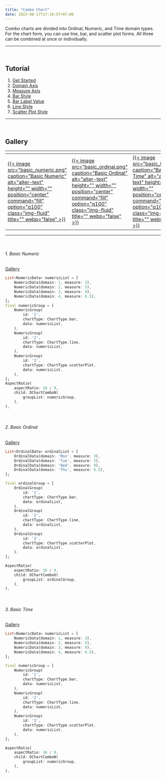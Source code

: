 ```yaml
---
title: "Combo Chart"
date: 2023-08-17T17:10:57+07:00
---
```


<style>
table th:first-of-type {
    width: 33.3%;
}
table th:nth-of-type(2) {
    width: 33.3%;
}
table th:nth-of-type(3) {
    width: 33.3%;
}
</style>

Combo charts are divided into Ordinal, Numeric, and Time domain types. For the chart form, you can use line, bar, and scatter plot forms. All three can be combined at once or individually.

<hr>
<br>

## Tutorial

1. [Get Started](https://youtu.be/5WQPkJDEzAQ)
2. [Domain Axis](https://youtu.be/N1BQdYgIBNQ)
3. [Measure Axis](https://youtu.be/JXD4WSe4dYs)
4. [Bar Style](https://youtu.be/gY0lrJz-RAo)
5. [Bar Label Value](https://youtu.be/mFtGkTmJa0M)
6. [Line Style](https://youtu.be/j9Nuwl1nYck)
7. [Scatter Plot Style](https://youtu.be/N1BQdYgIBNQ)

<hr>
<br>

## Gallery

| <div style="width:30%"></div>                                                                                                                                                                                 | <div style="width:30%"></div>                                                                                                                                                                                 | <div style="width:30%"></div>                                                                                                                                                                        |
| ------------------------------------------------------------------------------------------------------------------------------------------------------------------------------------------------------------- | ------------------------------------------------------------------------------------------------------------------------------------------------------------------------------------------------------------- | ---------------------------------------------------------------------------------------------------------------------------------------------------------------------------------------------------- |
| [{{< image src="basic_numeric.png" caption="Basic Numeric" alt="alter-text" height="" width="" position="center" command="fill" option="q100" class="img-fluid" title=""  webp="false" >}}](#1-basic-numeric) | [{{< image src="basic_ordinal.png" caption="Basic Ordinal" alt="alter-text" height="" width="" position="center" command="fill" option="q100" class="img-fluid" title=""  webp="false" >}}](#2-basic-ordinal) | [{{< image src="basic_time.png" caption="Basic Time" alt="alter-text" height="" width="" position="center" command="fill" option="q100" class="img-fluid" title=""  webp="false" >}}](#3-basic-time) |

<hr>

<br>

###### 1. Basic Numeric

[Gallery](#gallery)

```dart
List<NumericData> numericList = [
    NumericData(domain: 1, measure: 3),
    NumericData(domain: 2, measure: 5),
    NumericData(domain: 3, measure: 9),
    NumericData(domain: 4, measure: 6.5),
];
final numericGroup = [
    NumericGroup(
        id: '1',
        chartType: ChartType.bar,
        data: numericList,
    ),
    NumericGroup(
        id: '2',
        chartType: ChartType.line,
        data: numericList,
    ),
    NumericGroup(
        id: '3',
        chartType: ChartType.scatterPlot,
        data: numericList,
    ),
];
AspectRatio(
    aspectRatio: 16 / 9,
    child: DChartComboN(
        groupList: numericGroup,
    ),
),
```

<br>

###### 2. Basic Ordinal

[Gallery](#gallery)

```dart
List<OrdinalData> ordinalList = [
    OrdinalData(domain: 'Mon', measure: 3),
    OrdinalData(domain: 'Tue', measure: 5),
    OrdinalData(domain: 'Wed', measure: 9),
    OrdinalData(domain: 'Thu', measure: 6.5),
];

final ordinalGroup = [
    OrdinalGroup(
        id: '1',
        chartType: ChartType.bar,
        data: ordinalList,
    ),
    OrdinalGroup(
        id: '2',
        chartType: ChartType.line,
        data: ordinalList,
    ),
    OrdinalGroup(
        id: '3',
        chartType: ChartType.scatterPlot,
        data: ordinalList,
    ),
];

AspectRatio(
    aspectRatio: 16 / 9,
    child: DChartComboO(
        groupList: ordinalGroup,
    ),
),
```

<br>

###### 3. Basic Time

[Gallery](#gallery)

```dart
List<NumericData> numericList = [
    NumericData(domain: 1, measure: 3),
    NumericData(domain: 2, measure: 5),
    NumericData(domain: 3, measure: 9),
    NumericData(domain: 4, measure: 6.5),
];

final numericGroup = [
    NumericGroup(
        id: '1',
        chartType: ChartType.bar,
        data: numericList,
    ),
    NumericGroup(
        id: '2',
        chartType: ChartType.line,
        data: numericList,
    ),
    NumericGroup(
        id: '3',
        chartType: ChartType.scatterPlot,
        data: numericList,
    ),
];

AspectRatio(
    aspectRatio: 16 / 9,
    child: DChartComboN(
        groupList: numericGroup,
    ),
),
```

<br>
